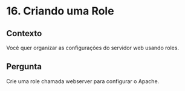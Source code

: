 # 16. Criando uma Role

## Contexto
Você quer organizar as configurações do servidor web usando roles.

## Pergunta
Crie uma role chamada webserver para configurar o Apache.
